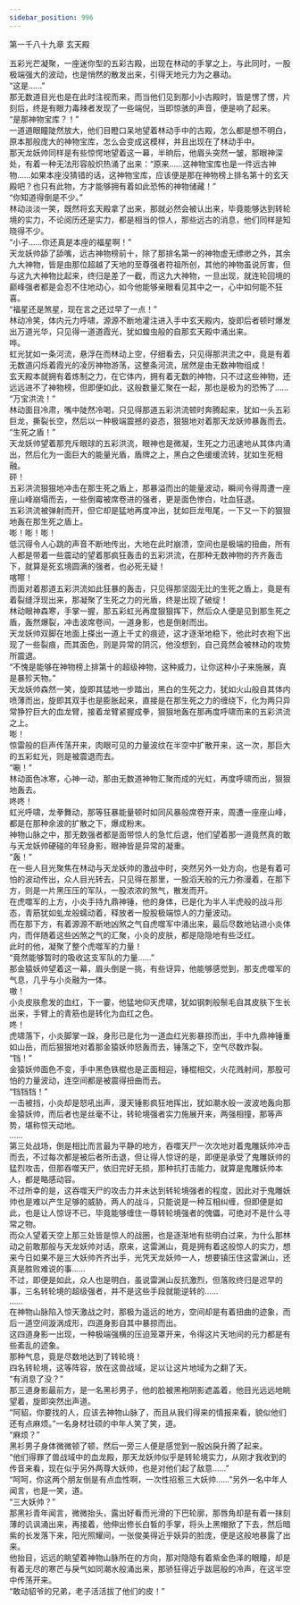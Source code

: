 ```yaml
---
sidebar_position: 996
---
```

 第一千八十九章 玄天殿


五彩光芒凝聚，一座迷你型的五彩古殿，出现在林动的手掌之上，与此同时，一股极端强大的波动，也是悄然的散发出来，引得天地元力为之暴动。  
“这是……”  
那无数道目光也是在此时注视而来，而当他们见到那小小古殿时，皆是愣了愣，片刻后，终是有眼力毒辣者发现了一些端倪，当即惊骇的声音，便是响了起来。  
“是那神物宝库？！”  
一道道眼瞳陡然放大，他们目瞪口呆地望着林动手中的古殿，怎么都是想不明白，原本那般庞大的神物宝库，怎么会变成这模样，并且出现在了林动手中。  
那天龙妖帅同样是有些惊愕地望着这一幕，半晌后，他眉头突然一皱，那眼神深处，有着一种无法形容般炽热涌了出来：“原来……这神物宝库也是一件远古神物……如果本座没猜错的话，这神物宝库，应该便是那在神物榜上排名第十的玄天殿吧？也只有此物，方才能够拥有着如此恐怖的神物储藏！”  
“你知道得倒是不少。”  
林动淡淡一笑，既然将玄天殿拿了出来，那就必然会被认出来，毕竟能够达到转轮境的实力，不论阅历还是实力，都是相当的惊人，那些远古的消息，他们同样是知晓得不少。  
“小子……你还真是本座的福星啊！”  
天龙妖帅舔了舔嘴，远古神物榜前十，除了那排名第一的神物虚无缥缈之外，其余九大神物，皆是由那位超越了天地的至尊强者符祖所创，其他的神物虽说厉害，但与这九大神物比起来，终归是差了一截，而这九大神物，一旦出现，就连轮回境的巅峰强者都是会忍不住地动心，如今他能够亲眼看见其中之一，心中如何能不狂喜。  
“福星还是煞星，现在言之还过早了一点！”  
林动冷笑，体内元力呼啸，源源不断地灌注进入手中玄天殿内，旋即后者顿时爆发出万道光华，只见得一道道霞光，犹如蝗虫般的自那玄天殿中涌出来。  
哗。  
虹光犹如一条河流，悬浮在而林动上空，仔细看去，只见得那洪流之中，竟是有着无数道闪烁着霞光的凌厉神物游荡，这整条河流，居然是由无数神物组成！  
玄天殿本就拥有着炼制之力，在它体内，拥有着无数的神物，只不过这些神物，还远远进不了神物榜，但即便如此，这般数量汇聚在一起，那也是极为的恐怖了……  
“万宝洪流！”  
林动面目冷肃，嘴中陡然冷喝，只见得那道五彩洪流顿时奔腾起来，犹如一头五彩巨龙，撕裂长空，然后以一种极端震撼的姿态，狠狠地对着那天龙妖帅暴轰而去。  
“生死之盾！”  
天龙妖帅望着那充斥眼球的五彩洪流，眼神也是微凝，生死之力迅速地从其体内涌出，然后化为一面巨大的能量光盾，盾牌之上，黑白之色缓缓流转，犹如生死相融。  
砰！  
五彩洪流狠狠地冲击在那生死之盾上，那暴溢而出的能量波动，瞬间令得周遭一座座山峰崩塌而去，一些倒霉被席卷进的强者，更是面色惨白，吐血狂退。  
五彩洪流被弹射而开，但它却是猛地再度冲出，犹如巨龙甩尾，一下又一下的狠狠地轰在那生死之盾上。  
嘭！嘭！嘭！  
低沉得令人心跳的声音不断地传出，大地在此时崩溃，空间也是极端的扭曲，所有人都是带着一些震动的望着那疯狂轰击的五彩洪流，在那种无数神物的齐齐轰击下，就算是死玄境圆满的强者，也必死无疑！  
喀嚓！  
而面对着那道五彩洪流如此狂暴的轰击，只见得那坚固无比的生死之盾上，竟是有着裂缝浮现出来，那凝聚了生死之力的光盾，终是出现了破绽！  
林动眼神森寒，手掌一握，那五彩虹光再度狠狠挥下，然后众人便是见到那生死之盾，轰然爆裂，冲击波席卷间，一道身影，也是倒射而出。  
天龙妖帅双脚在地面上搽出一道上千丈的痕迹，这才逐渐地稳下，他此时衣袍下出现了一些裂痕，而其面色，则是异常的阴沉，他没想到，自己竟然会被林动的攻势所震退。  
“不愧是能够在神物榜上排第十的超级神物，这种威力，让你这种小子来施展，真是暴殄天物。”  
天龙妖帅森然一笑，旋即其猛地一步踏出，黑白的生死之力，犹如火山般自其体内喷薄而出，旋即其双手也是膨胀起来，直接是在那生死之力的缠绕下，化为两只异常狰狞巨大的血龙臂，接着龙臂紧握成拳，狠狠地轰在那再度呼啸而来的五彩洪流之上。  
嘭！  
惊雷般的巨声传荡开来，肉眼可见的力量波纹在半空中扩散开来，这一次，那巨大的五彩虹光，则是被震退而去。  
“唰！”  
林动面色冰寒，心神一动，那由无数道神物汇聚而成的光虹，再度呼啸而出，狠狠地轰去。  
咚咚！  
虹光呼啸，龙拳舞动，那等狂暴能量顿时如同风暴般席卷开来，周遭一座座山峰，都是在那种余波的扩散之下，爆成粉末。  
神物山脉之中，那无数强者都是面带惊人的急忙后退，他们望着那一道竟然真的敢与天龙妖帅硬碰的年轻身影，眼神皆是异常的凝重。  
“轰！”  
在一些人目光聚焦在林动与天龙妖帅的激战中时，突然另外一处方向，也是有着可怕的波动传出，众人目光转去，只见得在那里，一股滔天般的元力弥漫着，在那下方，则是一片黑压压的军队，一股浓浓的煞气，散发而开。  
在虎噬军的上方，小炎手持九鼎神锤，他的身体，已是化为半人半虎般的战斗形态，青筋犹如虬龙般蠕动着，释放者一股股极端惊人的力量波动。  
而在那下方，有着源源不断地凶煞之气自虎噬军中涌出来，最后尽数地钻进小炎体内，而伴随着这些凶煞之气的汇聚，小炎的皮肤，都是隐隐地有些泛红。  
此时的他，凝聚了整个虎噬军的力量！  
“竟然能够暂时的吸收这支军队的力量……”  
那金猿妖帅望着这一幕，眉头倒是一挑，有些讶异，他能够感觉到，那支虎噬军的气息，几乎与小炎融为一体。  
嗷！  
小炎皮肤愈发的血红，下一霎，他猛地仰天虎啸，犹如钢刺般鬃毛自其皮肤下生长出来，手臂上的青筋也是转化为血红之色。  
咚！  
虎啸落下，小炎脚掌一跺，身形已是化为一道血红光影暴掠而出，手中九鼎神锤重如山岳，而后狠狠地对着那金猿妖帅怒轰而去，锤落之下，空气尽数炸裂。  
“铛！”  
金猿妖帅面色不变，手中黑色铁棍也是正面相迎，锤棍相交，火花溅射间，那股可怕的力量波动，连空间都是被震得扭曲而去。  
“铛铛铛！”  
一击被挡，小炎却是怒吼出声，漫天锤影疯狂地挥出，犹如潮水般一波波地轰向那金猿妖帅，而后者也是丝毫不让，转轮境强者实力施展开来，两强相撞，那等声势，堪称惊天动地。  
……  
第三处战场，倒是相比而言最为平静的地方，吞噬天尸一次次地对着鬼雕妖帅冲击而去，不过每次都是被后者所击退，但让得人惊讶的是，即便是承受了鬼雕妖帅的猛烈攻击，但那吞噬天尸，依旧完好无损，那种抗打击能力，就算是鬼雕妖帅本人，都是略感动容。  
不过所幸的是，这吞噬天尸的攻击力并未达到转轮境强者的程度，因此对于鬼雕妖帅也是难以产生足够的威胁，两人的战斗，只能说是一种互相纠缠，但即便是如此，也是让人惊讶不已，毕竟能够缠住一尊转轮境强者的傀儡，可绝对不是什么寻常之物。  
而众人望着天空上那三处皆是惊人的战圈，也是逐渐地有些明白过来，为什么那林动之前敢那般与天龙妖帅对话，原来，这雷渊山，竟是拥有着这般惊人的实力，想来今日如果不是三大妖帅齐齐出手，光凭天龙妖帅一人，想要镇压住这雷渊山，还真是胜败难说的事……  
不过，即便是如此，众人也是明白，虽说雷渊山反抗激烈，但落败终归是迟早的事，三名转轮境的超级强者，并不是这些手段就能逆转的……  
……  
在神物山脉陷入惊天激战之时，那极为遥远的地方，空间却是有着扭曲的迹象，而后一道空间漩涡成形，四道身影自其中暴掠而出。  
这四道身影一出现，一种极端强横的压迫笼罩开来，令得这片天地间的元力都是有些紊乱的迹象。  
那种气息，竟是尽数地达到了转轮境！  
四名转轮境，这等阵容，放在这兽战域，足以让这片地域为之翻了天。  
“有消息了没？”  
那三道身影最前方，是一名黑衫男子，他的脸被黑袍阴影遮盖着，他目光远远地眺望着，旋即突然出声道。  
“阿貂，你要找的人，应该去神物山脉了，而且从我们得来的情报来看，貌似他们还有点麻烦。”一名身材壮硕的中年人笑了笑，道。  
“麻烦？”  
黑衫男子身体微微顿了顿，然后一旁三人便是感觉到一股凶戾升腾了起来。  
“他们得罪了兽战域中的血龙殿，那天龙妖帅似乎是转轮境实力，从刚才我收到的传音来看，现在似乎另外两尊大妖帅，也是对他们起了敌意……”  
“呵呵，你这两个朋友倒是有点血性啊，一次性招惹三大妖帅……”另外一名中年人闻言，也是一笑，道。  
“三大妖帅？”  
那黑衫青年闻言，微微抬头，露出好看而光滑的下巴轮廓，那唇角却是有着一抹刻薄的讥讽涌出来，再接着，他伸出修长白皙的手掌，将头上黑帽掀了下去，然后暗紫的长发落下来，阳光照耀间，一张俊美得近乎妖异的脸庞，便是这般地暴露了出来。  
他抬目，远远的眺望着神物山脉所在的方向，那对隐隐有着紫金色泽的眼瞳，却是有着无尽的寒芒与戾气如同潮水般涌出来，那骄狂得近乎跋扈般的冷声，在这半空中传荡开来。  
“敢动貂爷的兄弟，老子活活拔了他们的皮！”  
  
  
